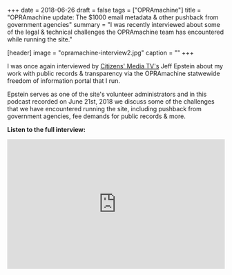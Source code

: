 +++
date = 2018-06-26
draft = false
tags = ["OPRAmachine"]
title = "OPRAmachine update: The $1000 email metadata & other pushback from government agencies"
summary = "I was recently interviewed about some of the legal & technical challenges the OPRAmachine team has encountered while running the site."

[header]
image = "opramachine-interview2.jpg"
caption = ""
+++

I was once again interviewed by [Citizens' Media TV's](https://citizensmedia.tv/) Jeff Epstein about my work with public records & transparency via the OPRAmachine statwewide freedom of information portal that I run.

Epstein serves as one of the site's volunteer administrators and in this podcast recorded on June 21st, 2018 we discuss some of the challenges that we have encountered running the site, including pushback from government agencies, fee demands for public records & more.

**Listen to the full interview:**

<iframe width="100%" height="300" scrolling="no" frameborder="no" allow="autoplay" src="https://w.soundcloud.com/player/?url=https%3A//api.soundcloud.com/tracks/462904968&color=%23ff5500&auto_play=false&hide_related=false&show_comments=true&show_user=true&show_reposts=false&show_teaser=true&visual=true"></iframe>